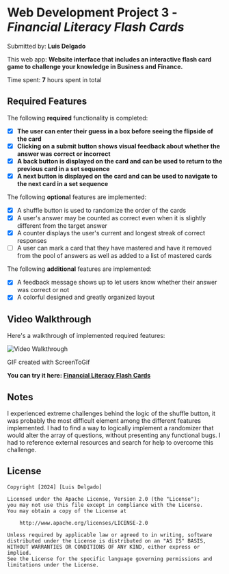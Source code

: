 # Web Development Project 3 - *Financial Literacy Flash Cards*

Submitted by: **Luis Delgado**

This web app: **Website interface that includes an interactive flash card game to challenge your knowledge in Business and Finance.**

Time spent: **7** hours spent in total

## Required Features

The following **required** functionality is completed:

- [x] **The user can enter their guess in a box before seeing the flipside of the card**
- [x] **Clicking on a submit button shows visual feedback about whether the answer was correct or incorrect**
- [x] **A back button is displayed on the card and can be used to return to the previous card in a set sequence**
- [x] **A next button is displayed on the card and can be used to navigate to the next card in a set sequence**

The following **optional** features are implemented:

- [x] A shuffle button is used to randomize the order of the cards
- [x] A user's answer may be counted as correct even when it is slightly different from the target answer
- [x] A counter displays the user's current and longest streak of correct responses
- [ ] A user can mark a card that they have mastered and have it removed from the pool of answers as well as added to a list of mastered cards

The following **additional** features are implemented:

* [x] A feedback message shows up to let users know whether their answer was correct or not
* [x] A colorful designed and greatly organized layout

## Video Walkthrough

Here's a walkthrough of implemented required features:

<img src='https://i.imgur.com/gyLp0Cm.gif' title='Video Walkthrough' width='' alt='Video Walkthrough' />

<!-- Replace this with whatever GIF tool you used! -->
GIF created with ScreenToGif
<!-- Recommended tools:
[Kap](https://getkap.co/) for macOS
[ScreenToGif](https://www.screentogif.com/) for Windows
[peek](https://github.com/phw/peek) for Linux. -->

**You can try it here: [Financial Literacy Flash Cards](https://luixt.github.io/FinancialLiteracy-FlashCards/)**

## Notes

I experienced extreme challenges behind the logic of the shuffle button, it was probably the most difficult
element among the different features implemented. I had to find a way to logically implement a randomizer that would alter the array of questions, without presenting any functional bugs. I had to reference external resources and search for help to overcome this challenge.

## License

    Copyright [2024] [Luis Delgado]

    Licensed under the Apache License, Version 2.0 (the "License");
    you may not use this file except in compliance with the License.
    You may obtain a copy of the License at

        http://www.apache.org/licenses/LICENSE-2.0

    Unless required by applicable law or agreed to in writing, software
    distributed under the License is distributed on an "AS IS" BASIS,
    WITHOUT WARRANTIES OR CONDITIONS OF ANY KIND, either express or implied.
    See the License for the specific language governing permissions and
    limitations under the License.
